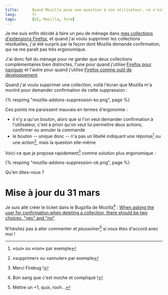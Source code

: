 ```yaml
---
title:      Quand Mozilla pose une question à son utilisateur, ce n'est pas pour qu'il fasse un choix…
lang:       fr
tags:       [UX, Mozilla, form]
---
```


Je me suis enfin décidé à faire un peu de ménage dans [mes collections d'extensions Firefox](https://addons.mozilla.org/fr/firefox/collections/nhoizey/), et quand j'ai voulu supprimer les collections résiduelles, j'ai été surpris par la façon dont Mozilla demande confirmation, qui ne me paraît pas très ergonomique.

J'ai donc fait du ménage pour ne garder que deux collections complémentaires bien distinctes, l'une pour quand j'utilise [Firefox pour naviguer](https://addons.mozilla.org/fr/firefox/collections/nhoizey/navigation/) et l'autre pour quand j'utilise [Firefox comme outil de développement](https://addons.mozilla.org/fr/firefox/collections/nhoizey/webdev/).

Quand j'ai voulu supprimer une collection, voilà l'écran que Mozilla m'a montré pour demander confirmation de cette suppression :

{% respimg "mozilla-addons-suppression-ko.png", page %}

Ces points me paraissent mauvais en termes d'ergonomie :

- il n'y a qu'un bouton, alors que si l'on veut demander confirmation à l'utilisateur, c'est à priori qu'on veut lui permettre deux actions, confirmer ou annuler la commande
- le bouton -- unique donc -- n'a pas un libellé indiquant une réponse[^1] ou une action[^2], mais la question elle-même

[^1]: «oui» ou «non» par exemple

[^2]: «supprimer» ou «annuler» par exemple

Voici ce que je propose rapidement[^3] comme solution plus ergonomique :

[^3]: Merci Firebug !

{% respimg "mozilla-addons-suppression-ok.png", page %}

Qu'en dites-vous ?

# Mise à jour du 31 mars

Je suis allé créer le ticket dans le Bugzilla de Mozilla[^4] : [When asking the user for confirmation when deleting a collection, there should be two choices, "yes" and "no"](https://bugzilla.mozilla.org/show_bug.cgi?id=646781)

[^4]: Bon sang que c'est moche et compliqué !

N'hésitez pas à aller commenter et *plussoiner*[^5] si vous êtes d'accord avec moi !

[^5]: Mettre un +1, quoi, rooh…

